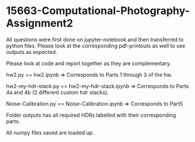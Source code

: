 # 15663-Computational-Photography-Assignment2

All questions were first done on jupyter-notebook and then transferred to python files. Please look at the corresponding pdf-printouts as well to see outputs as expected. 

Please look at code and report together as they are complementary.



hw2.py == hw2.ipynb => Corresponds to Parts 1 through 3 of the hw.

hw2-my-hdr-stack.py == hw2-my-hdr-stack.ipynb => Corresponds to Parts 4a and 4b (2 different custom hdr stacks).

Noise-Calibration.py == Noise-Calibration.ipynb => Corresponds to Part5



Folder outputs has all required HDRs labelled with their corresponding parts.

All numpy files saved are loaded up.
